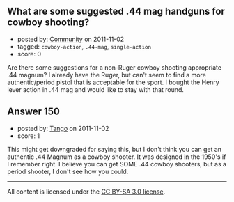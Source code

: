 ## What are some suggested .44 mag handguns for cowboy shooting?

- posted by: [Community](https://stackexchange.com/users/-1/-1-community) on 2011-11-02
- tagged: `cowboy-action`, `.44-mag`, `single-action`
- score: 0

Are there some suggestions for a non-Ruger cowboy shooting appropriate .44 magnum? I already have the Ruger, but can't seem to find a more authentic/period pistol that is acceptable for the sport. I bought the Henry lever action in .44 mag and would like to stay with that round.


## Answer 150

- posted by: [Tango](https://stackexchange.com/users/-1/65-tango) on 2011-11-02
- score: 1

This might get downgraded for saying this, but I don't think you can get an authentic .44 Magnum as a cowboy shooter.  It was designed in the 1950's if I remember right.  I believe you can get SOME .44 cowboy shooters, but as a period shooter, I don't see how you could.



---

All content is licensed under the [CC BY-SA 3.0 license](https://creativecommons.org/licenses/by-sa/3.0/).
